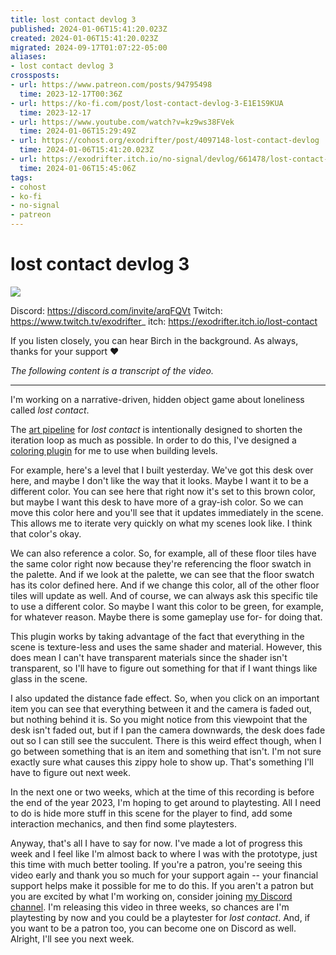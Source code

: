 ```yaml
---
title: lost contact devlog 3
published: 2024-01-06T15:41:20.023Z
created: 2024-01-06T15:41:20.023Z
migrated: 2024-09-17T01:07:22-05:00
aliases:
- lost contact devlog 3
crossposts:
- url: https://www.patreon.com/posts/94795498
  time: 2023-12-17T00:36Z
- url: https://ko-fi.com/post/lost-contact-devlog-3-E1E1S9KUA
  time: 2023-12-17
- url: https://www.youtube.com/watch?v=kz9ws38FVek
  time: 2024-01-06T15:29:49Z
- url: https://cohost.org/exodrifter/post/4097148-lost-contact-devlog
  time: 2024-01-06T15:41:20.023Z
- url: https://exodrifter.itch.io/no-signal/devlog/661478/lost-contact-devlog-3
  time: 2024-01-06T15:45:06Z
tags:
- cohost
- ko-fi
- no-signal
- patreon
---
```


# lost contact devlog 3

![](https://www.youtube.com/watch?v=kz9ws38FVek)

Discord: https://discord.com/invite/arqFQVt
Twitch: https://www.twitch.tv/exodrifter_
itch: https://exodrifter.itch.io/lost-contact

If you listen closely, you can hear Birch in the background. As always, thanks for your support ❤️

_The following content is a transcript of the video._

---

I'm working on a narrative-driven, hidden object game about loneliness called _lost contact_.

The [art pipeline](20231128010038.md) for _lost contact_ is intentionally designed to shorten the iteration loop as much as possible. In order to do this, I've designed a [coloring plugin](20231221092747.md) for me to use when building levels.

For example, here's a level that I built yesterday. We've got this desk over here, and maybe I don't like the way that it looks. Maybe I want it to be a different color. You can see here that right now it's set to this brown color, but maybe I want this desk to have more of a gray-ish color. So we can move this color here and you'll see that it updates immediately in the scene. This allows me to iterate very quickly on what my scenes look like. I think that color's okay.

We can also reference a color. So, for example, all of these floor tiles have the same color right now because they're referencing the floor swatch in the palette. And if we look at the palette, we can see that the floor swatch has its color defined here. And if we change this color, all of the other floor tiles will update as well. And of course, we can always ask this specific tile to use a different color. So maybe I want this color to be green, for example, for whatever reason. Maybe there is some gameplay use for- for doing that.

This plugin works by taking advantage of the fact that everything in the scene is texture-less and uses the same shader and material. However, this does mean I can't have transparent materials since the shader isn't transparent, so I'll have to figure out something for that if I want things like glass in the scene.

I also updated the distance fade effect. So, when you click on an important item you can see that everything between it and the camera is faded out, but nothing behind it is. So you might notice from this viewpoint that the desk isn't faded out, but if I pan the camera downwards, the desk does fade out so I can still see the succulent. There is this weird effect though, when I go between something that is an item and something that isn't. I'm not sure exactly sure what causes this zippy hole to show up. That's something I'll have to figure out next week.

In the next one or two weeks, which at the time of this recording is before the end of the year 2023, I'm hoping to get around to playtesting. All I need to do is hide more stuff in this scene for the player to find, add some interaction mechanics, and then find some playtesters.

Anyway, that's all I have to say for now. I've made a lot of progress this week and I feel like I'm almost back to where I was with the prototype, just this time with much better tooling. If you're a patron, you're seeing this video early and thank you so much for your support again -- your financial support helps make it possible for me to do this. If you aren't a patron but you are excited by what I'm working on, consider joining [my Discord channel](https://discord.com/invite/arqFQVt). I'm releasing this video in three weeks, so chances are I'm playtesting by now and you could be a playtester for _lost contact_. And, if you want to be a patron too, you can become one on Discord as well. Alright, I'll see you next week.
